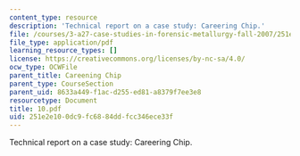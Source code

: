 ```yaml
---
content_type: resource
description: 'Technical report on a case study: Careering Chip.'
file: /courses/3-a27-case-studies-in-forensic-metallurgy-fall-2007/251e2e100dc9fc6884ddfcc346ece33f_10.pdf
file_type: application/pdf
learning_resource_types: []
license: https://creativecommons.org/licenses/by-nc-sa/4.0/
ocw_type: OCWFile
parent_title: Careening Chip
parent_type: CourseSection
parent_uid: 8633a449-f1ac-d255-ed81-a8379f7ee3e8
resourcetype: Document
title: 10.pdf
uid: 251e2e10-0dc9-fc68-84dd-fcc346ece33f
---
```

Technical report on a case study: Careering Chip.